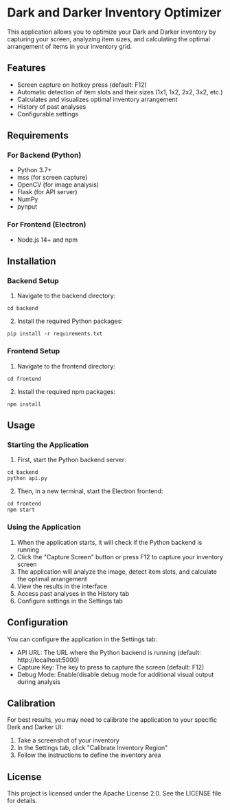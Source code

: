 # Dark and Darker Inventory Optimizer

This application allows you to optimize your Dark and Darker inventory by capturing your screen, analyzing item sizes, and calculating the optimal arrangement of items in your inventory grid.

## Features

- Screen capture on hotkey press (default: F12)
- Automatic detection of item slots and their sizes (1x1, 1x2, 2x2, 3x2, etc.)
- Calculates and visualizes optimal inventory arrangement
- History of past analyses
- Configurable settings

## Requirements

### For Backend (Python)
- Python 3.7+
- mss (for screen capture)
- OpenCV (for image analysis)
- Flask (for API server)
- NumPy
- pynput

### For Frontend (Electron)
- Node.js 14+ and npm

## Installation

### Backend Setup

1. Navigate to the backend directory:
```
cd backend
```

2. Install the required Python packages:
```
pip install -r requirements.txt
```

### Frontend Setup

1. Navigate to the frontend directory:
```
cd frontend
```

2. Install the required npm packages:
```
npm install
```

## Usage

### Starting the Application

1. First, start the Python backend server:
```
cd backend
python api.py
```

2. Then, in a new terminal, start the Electron frontend:
```
cd frontend
npm start
```

### Using the Application

1. When the application starts, it will check if the Python backend is running
2. Click the "Capture Screen" button or press F12 to capture your inventory screen
3. The application will analyze the image, detect item slots, and calculate the optimal arrangement
4. View the results in the interface
5. Access past analyses in the History tab
6. Configure settings in the Settings tab

## Configuration

You can configure the application in the Settings tab:

- API URL: The URL where the Python backend is running (default: http://localhost:5000)
- Capture Key: The key to press to capture the screen (default: F12)
- Debug Mode: Enable/disable debug mode for additional visual output during analysis

## Calibration

For best results, you may need to calibrate the application to your specific Dark and Darker UI:

1. Take a screenshot of your inventory
2. In the Settings tab, click "Calibrate Inventory Region" 
3. Follow the instructions to define the inventory area

## License

This project is licensed under the Apache License 2.0. See the LICENSE file for details.
